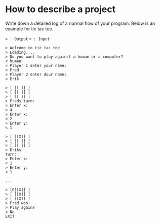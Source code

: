 # How to describe a project

Write down a detailed log of a normal flow of your program.
Below is an example for tic tac toe.

`> : Output`
`< : Input`

```
> Welcome to tic tac toe
> Loading.... 
> Do you want to play against a human or a computer? 
< human 
> Player 1 enter your name: 
< Fred
> Player 2 enter dour name: 
< Erik

> [ ][ ][ ]
> [ ][ ][ ]
> [ ][ ][ ]
> Freds turn: 
> Enter x: 
< 4
> Enter x:
< 2
> Enter y: 
< 1 

> [ ][X][ ]
> [ ][ ][ ]
> [ ][ ][ ]
> Eriks
turn: 
> Enter x: 
< 1
> Enter y: 
< 1 

...

> [O][X][ ]
> [ ][X][ ]
> [ ][X][ ]
> Fred won!
> Play again?
< No
EXIT
```
